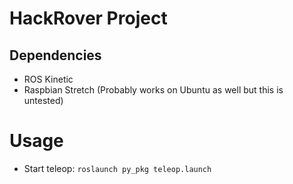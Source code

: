 # HackRover Project

## Dependencies

* ROS Kinetic
* Raspbian Stretch (Probably works on Ubuntu as well but this is untested)

# Usage

* Start teleop: `roslaunch py_pkg teleop.launch`